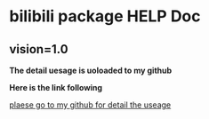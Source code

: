 # bilibili package HELP Doc
## vision=1.0
**The detail uesage is uoloaded to my github**

**Here is the link following**

[plaese go to my github for detail the useage](https://github.com/jimmy-moqin/mypy)